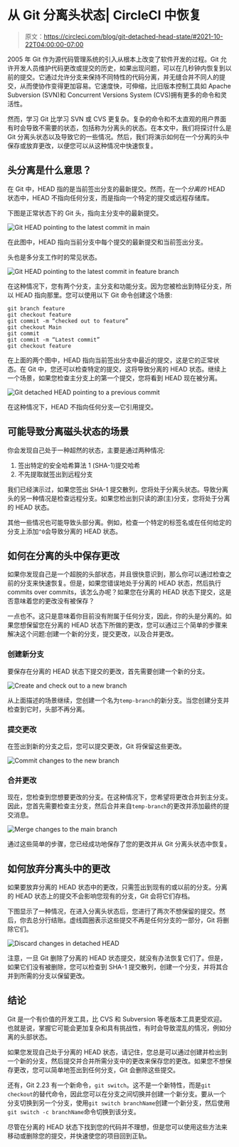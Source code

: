 # 从 Git 分离头状态| CircleCI 中恢复

> 原文：<https://circleci.com/blog/git-detached-head-state/#2021-10-22T04:00:00-07:00>

2005 年 Git 作为源代码管理系统的引入从根本上改变了软件开发的过程。Git 允许开发人员维护代码更改或提交的历史，如果出现问题，可以在几秒钟内恢复到以前的提交。它通过允许分支来保持不同特性的代码分离，并无缝合并不同人的提交，从而使协作变得更加容易。它速度快，可伸缩，比旧版本控制工具如 Apache Subversion (SVN)和 Concurrent Versions System (CVS)拥有更多的命令和灵活性。

然而，学习 Git 比学习 SVN 或 CVS 更复杂。复杂的命令和不太直观的用户界面有时会导致不需要的状态，包括称为分离头的状态。在本文中，我们将探讨什么是 Git 分离头状态以及导致它的一些情况。然后，我们将演示如何在一个分离的头中保存或放弃更改，以便您可以从这种情况中快速恢复。

## 头分离是什么意思？

在 Git 中，HEAD 指的是当前签出分支的最新提交。然而，在一个*分离的* HEAD 状态中，HEAD 不指向任何分支，而是指向一个特定的提交或远程存储库。

下图是正常状态下的 Git 头，指向主分支中的最新提交。

![Git HEAD pointing to the latest commit in main](img/21849e48280f44ad7c88ef96f1e79d6a.png)

在此图中，HEAD 指向当前分支中每个提交的最新提交和当前签出分支。

头也是多分支工作时的常见状态。

![Git HEAD pointing to the latest commit in feature branch](img/8a43d039500ee4ca9e53fb72628a8edc.png)

在这种情况下，您有两个分支，主分支和功能分支。因为您被检出到特征分支，所以 HEAD 指向那里。您可以使用以下 Git 命令创建这个场景:

```
git branch feature
git checkout feature
git commit -m “checked out to feature”
git checkout Main
git commit
git commit -m “Latest commit”
git checkout feature 
```

在上面的两个图中，HEAD 指向当前签出分支中最近的提交，这是它的正常状态。在 Git 中，您还可以检查特定的提交，这将导致分离的 HEAD 状态。继续上一个场景，如果您检查主分支上的第一个提交，您将看到 HEAD 现在被分离。

![Git detached HEAD pointing to a previous commit](img/097ca4e0cb56ac704833033d61f5f34f.png)

在这种情况下，HEAD 不指向任何分支—它引用提交。

## 可能导致分离磁头状态的场景

你会发现自己处于一种超然的状态，主要是通过两种情况:

1.  签出特定的安全哈希算法 1 (SHA-1)提交哈希
2.  不先提取就签出到远程分支

我们已经演示过，如果您签出 SHA-1 提交散列，您将处于分离头状态。导致分离头的另一种情况是检查远程分支。如果您检出到只读的源(主)分支，您将处于分离的 HEAD 状态。

其他一些情况也可能导致头部分离。例如，检查一个特定的标签名或在任何给定的分支上添加`^0`会导致分离的 HEAD 状态。

## 如何在分离的头中保存更改

如果你发现自己是一个超脱的头部状态，并且很快意识到，那么你可以通过检查之前的分支来快速恢复。但是，如果您错误地处于分离的 HEAD 状态，然后执行 commits over commits，该怎么办呢？如果您在分离的 HEAD 状态下提交，这是否意味着您的更改没有被保存？

一点也不。这只是意味着你目前没有附属于任何分支，因此，你的头是分离的。如果您想保留您在分离的 HEAD 状态下所做的更改，您可以通过三个简单的步骤来解决这个问题:创建一个新的分支，提交更改，以及合并更改。

### 创建新分支

要保存在分离的 HEAD 状态下提交的更改，首先需要创建一个新的分支。

![Create and check out to a new branch](img/52995f14f36fa3f3779c7d02e9dc097e.png)

从上面描述的场景继续，您创建一个名为`temp-branch`的新分支。当您创建分支并检查到它时，头部不再分离。

### 提交更改

在签出到新的分支之后，您可以提交更改，Git 将保留这些更改。

![Commit changes to the new branch](img/e3c4bd7fa9f7ed8f9ef7d7b9c797f617.png)

### 合并更改

现在，您检查到您想要更改的分支。在这种情况下，您希望将更改合并到主分支。因此，您首先需要检查主分支，然后合并来自`temp-branch`的更改并添加最终的提交消息。

![Merge changes to the main branch](img/23df88a262a3871b394a34b190a17547.png)

通过这些简单的步骤，您已经成功地保存了您的更改并从 Git 分离头状态中恢复。

## 如何放弃分离头中的更改

如果要放弃分离的 HEAD 状态中的更改，只需签出到现有的或以前的分支。分离的 HEAD 状态上的提交不会影响您现有的分支，Git 会将它们存档。

下图显示了一种情况，在进入分离头状态后，您进行了两次不想保留的提交。然后，你去总分行结账。虚线圆圈表示这些提交不再是任何分支的一部分，Git 将删除它们。

![Discard changes in detached HEAD](img/c3548c4c64bd718d52d67bdfc1b98dbd.png)

注意，一旦 Git 删除了分离的 HEAD 状态提交，就没有办法恢复它们了。但是，如果它们没有被删除，您可以检查到 SHA-1 提交散列，创建一个分支，并将其合并到所需的分支以保留更改。

## 结论

Git 是一个有价值的开发工具，比 CVS 和 Subversion 等老版本工具更受欢迎。也就是说，掌握它可能会更加复杂和具有挑战性，有时会导致混乱的情况，例如分离的头部状态。

如果您发现自己处于分离的 HEAD 状态，请记住，您总是可以通过创建并检出到一个新的分支，然后提交并合并所需分支中的更改来保存您的更改。如果您不想保存更改，您可以简单地签出到任何分支，Git 会删除这些提交。

还有，Git 2.23 有一个新命令，`git switch`。这不是一个新特性，而是`git checkout`的替代命令，因此您可以在分支之间切换并创建一个新分支。要从一个分支切换到另一个分支，使用`git switch branchName`创建一个新分支，然后使用`git switch -c branchName`命令切换到该分支。

尽管在分离的 HEAD 状态下找到您的代码并不理想，但是您可以使用这些方法来移动或删除您的提交，并快速使您的项目回到正轨。